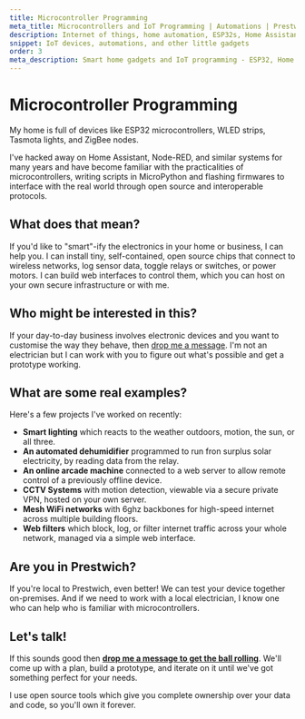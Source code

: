 ```yaml
---
title: Microcontroller Programming
meta_title: Microcontrollers and IoT Programming | Automations | Prestwich, Manchester | Chobble
description: Internet of things, home automation, ESP32s, Home Assistant and more, from Chobble in Prestwich
snippet: IoT devices, automations, and other little gadgets
order: 3
meta_description: Smart home gadgets and IoT programming - ESP32, Home Assistant, custom automations - open source, no cloud spying - Prestwich tech consultant
---
```


# Microcontroller Programming

My home is full of devices like ESP32 microcontrollers, WLED strips, Tasmota lights, and ZigBee nodes.

I've hacked away on Home Assistant, Node-RED, and similar systems for many years and have become familiar with the practicalities of microcontrollers, writing scripts in MicroPython and flashing firmwares to interface with the real world through open source and interoperable protocols.

## What does that mean?

If you'd like to "smart"-ify the electronics in your home or business, I can help you. I can install tiny, self-contained, open source chips that connect to wireless networks, log sensor data, toggle relays or switches, or power motors. I can build web interfaces to control them, which you can host on your own secure infrastructure or with me.

## Who might be interested in this?

If your day-to-day business involves electronic devices and you want to customise the way they behave, then [drop me a message](/contact/). I'm not an electrician but I can work with you to figure out what's possible and get a prototype working.

## What are some real examples?

Here's a few projects I've worked on recently:

- **Smart lighting** which reacts to the weather outdoors, motion, the sun, or all three.
- **An automated dehumidifier** programmed to run fron surplus solar electricity, by reading data from the relay.
- **An online arcade machine** connected to a web server to allow remote control of a previously offline device.
- **CCTV Systems** with motion detection, viewable via a secure private VPN, hosted on your own server.
- **Mesh WiFi networks** with 6ghz backbones for high-speed internet across multiple building floors.
- **Web filters** which block, log, or filter internet traffic across your whole network, managed via a simple web interface.

## Are you in Prestwich?

If you're local to Prestwich, even better! We can test your device together on-premises. And if we need to work with a local electrician, I know one who can help who is familiar with microcontrollers.

## Let's talk!

If this sounds good then **[drop me a message to get the ball rolling](/contact/)**. We'll come up with a plan, build a prototype, and iterate on it until we've got something perfect for your needs.

I use open source tools which give you complete ownership over your data and code, so you'll own it forever.
